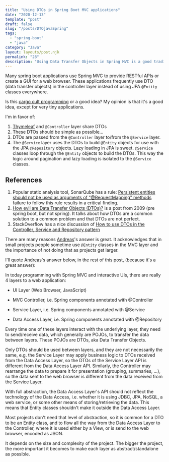 ```yaml
---
title: "Using DTOs in Spring Boot MVC applications"
date: "2020-12-13"
template: "post"
draft: false
slug: "/posts/DTOjavaSpring"
tags:
  - "spring-boot"
  - "java"
category: "Java"
layout: layouts/post.njk
permalink: "28"
description: "Using Data Transfer Objects in Spring MVC is a good tradition?"
---
```


Many spring boot applications use Spring MVC to provide RESTful APIs or create a GUI for a web browser.
These applications frequently use DTO (data transfer objects) in the controller layer instead of using JPA `@Entity` classes everywhere.

Is this [cargo cult programming](https://en.wikipedia.org/wiki/Cargo_cult_programming) or a good idea?  My opinion is that it's a good idea, except for very tiny applications.   

I'm in favor of:
1. [Thymeleaf](https://www.thymeleaf.org/) and `@Controller` layer share DTOs
1. These DTOs should be simple as possible...
1. DTOs are passed from the `@Controller` layer to/from the `@Service` layer.
1. The `@Service` layer uses the DTOs to build `@Entity` objects for use with the JPA `@Repository` objects.  Lazy loading in JPA is sweet.
`@Service` classes loop through the `@Entity` objects to build the DTOs.  This way the logic around pagination and lazy loading is isolated
to the `@Service` classes.



## References

1. Popular static analysis tool, SonarQube has a rule: [Persistent entities should not be used as arguments of "@RequestMapping" methods](https://rules.sonarsource.com/java/tag/spring/RSPEC-4684) failure to follow this rule results in a critical finding.
1. [How evil are Data Transfer Objects (DTOs)?](https://www.adam-bien.com/roller/abien/entry/how_evil_are_actually_data) is a post from 2009 (pre spring boot, but not spring).  It talks about how DTOs are a common solution to a common problem and that DTOs are not perfect.
1. StackOverflow has a nice discussion of [How to use DTOs in the Controller, Service and Repository pattern](https://stackoverflow.com/questions/61303236/how-to-use-dtos-in-the-controller-service-and-repository-pattern) 

There are many reasons 
[Andreas](https://stackoverflow.com/users/5221149/andreas)'s answer is great.  It acknowledges that in small projects people sometime use `@Entity` classes in the MVC layer and the importance of not doing that as projects get larger.

I'll 
quote 
[Andreas](https://stackoverflow.com/users/5221149/andreas)'s 
answer below, in the rest of this post, (because it's a great answer):

In today programming with Spring MVC and interactive UIs, there are really 4 layers to a web application:

* UI Layer (Web Browser, JavaScript)

* MVC Controller, i.e. Spring components annotated with @Controller

* Service Layer, i.e. Spring components annotated with @Service

* Data Access Layer, i.e. Spring components annotated with @Repository

Every time one of these layers interact with the underlying layer, they need to send/receive data, which generally are POJOs, to transfer the data between layers. These POJOs are DTOs, aka Data Transfer Objects.

Only DTOs should be used between layers, and they are not necessarily the same, e.g. the Service Layer may apply business logic to DTOs received from the Data Access Layer, so the DTOs of the Service Layer API is different from the Data Access Layer API. Similarly, the Controller may rearrange the data to prepare it for presentation (grouping, summaries, ...), so the data sent to the web browser is different from the data received from the Service Layer.

With full abstraction, the Data Access Layer's API should not reflect the technology of the Data Access, i.e. whether it is using JDBC, JPA, NoSQL, a web service, or some other means of storing/retrieving the data. This means that Entity classes shouldn't make it outside the Data Access Layer.

Most projects don't need that level of abstraction, so it is common for a DTO to be an Entity class, and to flow all the way from the Data Access Layer to the Controller, where it is used either by a View, or is send to the web browser, encoded as JSON.

It depends on the size and complexity of the project. The bigger the project, the more important it becomes to make each layer as abstract/standalone as possible.


